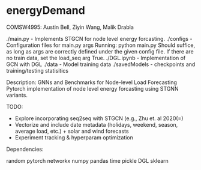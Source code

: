 # energyDemand
COMSW4995: Austin Bell, Ziyin Wang, Malik Drabla

./main.py - Implements STGCN for node level energy forcasting.
./configs - Configuration files for main.py args
Running: 
  python main.py 
Should suffice, as long as args are correctly defined under the given config file. If there are no train data, set the load_seq arg True.
./DGL.ipynb - Implementation of GCN with DGL
./data - Model training data
./savedModels - checkpoints and training/testing statisitics

Description:
GNNs and Benchmarks for Node-level Load Forecasting
Pytorch implementation of node level energy forcasting using STGNN variants.

TODO:
- Explore incorporating seq2seq with STGCN (e.g., Zhu et. al 2020(=)
- Vectorize and include date metadata (holidays, weekend, season, average load, etc.) + solar and wind forecasts 
- Experiment tracking & hyperparam optimization 

Dependencies:

random
pytorch
networkx
numpy
pandas
time
pickle
DGL
sklearn

